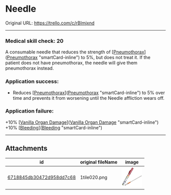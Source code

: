 # Needle

Original URL: https://trello.com/c/rBImjxnd

---

### Medical skill check: 20

A consumable needle that reduces the strength of [[Pneumothorax](../Lungs/Pneumothorax.md)]([Pneumothorax](../Lungs/Pneumothorax.md) "smartCard-inline") to 5%, but does not treat it. If the patient does not have pneumothorax, the needle will give them pneumothorax instead.

### Application success:

- Reduces [[Pneumothorax](../Lungs/Pneumothorax.md)]([Pneumothorax](../Lungs/Pneumothorax.md) "smartCard-inline") to 5% over time and prevents it from worsening until the Needle affliction wears off.

### Application failure:

\+10% [[Vanilla Organ Damage](../Torso/Vanilla%20Organ%20Damage.md)]([Vanilla Organ Damage](../Torso/Vanilla%20Organ%20Damage.md) "smartCard-inline")
\+10% [[Bleeding](../Any%20bodypart/Bleeding.md)]([Bleeding](../Any%20bodypart/Bleeding.md) "smartCard-inline")

---

## Attachments

id | original fileName | image
---|---|---
[6718845db30472d958dd7c68](./Needle%20-%20Attachments/6718845db30472d958dd7c68.png) | 1tile020.png | ![1tile020.png\|200](./Needle%20-%20Attachments/6718845db30472d958dd7c68.png)